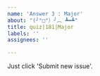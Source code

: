 ```yaml
---
name: 'Answer 3 : Major'
about: "(╯°□°）╯︵ ┻━┻"
title: quiz|181|Major
labels: ''
assignees: ''

---
```


Just click 'Submit new issue'.
